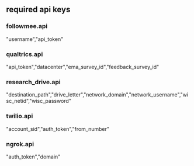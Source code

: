 ## required api keys
### followmee.api
"username","api_token"

### qualtrics.api
"api_token","datacenter","ema_survey_id","feedback_survey_id"

### research_drive.api
"destination_path","drive_letter","network_domain","network_username","wisc_netid","wisc_password"

### twilio.api
"account_sid","auth_token","from_number"

### ngrok.api
"auth_token","domain"